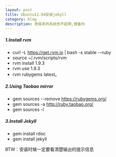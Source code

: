 ```yaml
---
layout: post
title: Ubuntu12.04安装jekyll
category: blog
description: 老版本的系统伤不起啊,做备份
---
```


##### 1.Install rvm


+ curl -L https://get.rvm.io | bash -s stable --ruby
+ source ~/.rvm/scripts/rvm
+ rvm install 1.9.3
+ rvm use 1.9.3
+ rvm rubygems latest。


##### 2.Using Taobao mirror

+ gem sources --remove https://rubygems.org/
+ gem sources -a http://ruby.taobao.org/
+ gem sources -l  

##### 3.Install Jekyll

+ gem install rdoc
+ gem install jekyll



BTW：安装时候一定要看清楚输出的提示信息
